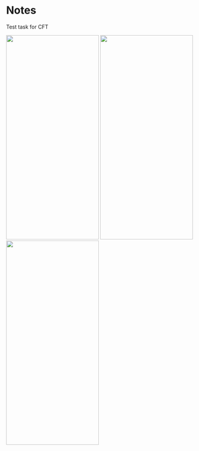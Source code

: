 # Notes
Test task for CFT

<p float="left">
<img src= "https://user-images.githubusercontent.com/101808708/211877989-bcffc4a1-a1f7-4ecd-bfec-ed195dd7fff1.PNG" height="550" width="250" />
<img src= "https://user-images.githubusercontent.com/101808708/211877995-b1b027dc-dea4-47d4-a33a-97072878849a.PNG" height="550" width="250" />
<img src= "https://user-images.githubusercontent.com/101808708/211878002-9523a4dc-eb10-4ab0-a0af-ae7f579808d5.PNG" height="550" width="250" />
</p>
